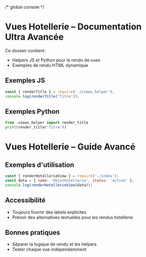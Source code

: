 /* global console */
# Vues Hotellerie – Documentation Ultra Avancée

Ce dossier contient :
- Helpers JS et Python pour le rendu de vues
- Exemples de rendu HTML dynamique

## Exemples JS
```js
const { renderTitle } = require('./views_helper');
console.log(renderTitle('Titre'));
```

## Exemples Python
```python
from .views_helper import render_title
print(render_title('Titre'))
```

# Vues Hotellerie – Guide Avancé

## Exemples d'utilisation

```js
const { renderHotellerieView } = require('./index');
const data = { name: 'Objethotellerie', status: 'active' };
console.log(renderHotellerieView(data));
```

## Accessibilité
- Toujours fournir des labels explicites
- Prévoir des alternatives textuelles pour les rendus hotellerie

## Bonnes pratiques
- Séparer la logique de rendu et les helpers
- Tester chaque vue indépendamment
